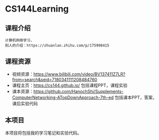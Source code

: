 # CS144Learning

## 课程介绍
    计算机网络学习，
    别人的介绍：https://zhuanlan.zhihu.com/p/175998415
## 课程资源
 
 - 视频资源：https://www.bilibili.com/video/BV137411Z7LR?from=search&seid=7180341111208484760
 - 课程主页：https://cs144.github.io/
 包括课程PPT，课程实验
 - 课本资源：https://github.com/HanochShi/Supplements-ComputerNetworking-ATopDownApproach-7th-ed
  包括课本PPT，答案，课后实验代码

## 本项目
  本项目将包括我的学习笔记和实验代码。
